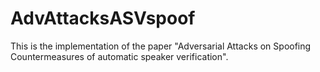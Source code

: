 # AdvAttacksASVspoof
This is the implementation of the paper "Adversarial Attacks on Spoofing Countermeasures of automatic speaker verification".
